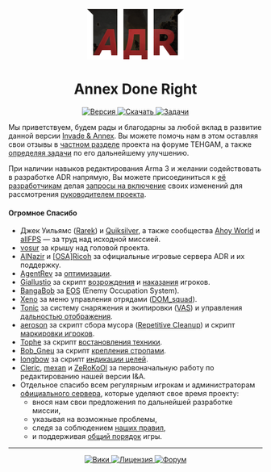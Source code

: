 <p align="center">
  <a href="https://github.com/TEHGAM/ADR">
    <img src="https://raw.githubusercontent.com/Tourorist/TPS/master/rw2/adr-logo-03.png"
         width="192"
         alt="Annex Done Right" />
  </a>
</p>
<h1 align="center">Annex Done Right</h1>
<p align="center">
  <a href="https://github.com/TEHGAM/ADR/wiki/ADR:-История">
    <img src="http://img.shields.io/badge/Версия-3.4.5-blue.svg?style=flat"
         alt="Версия" />
  </a>
  <a href="https://github.com/TEHGAM/ADR/raw/master/Annex_Done_Right.Altis.pbo">
    <img src="http://img.shields.io/badge/Скачать-1.13_МБ-green.svg?style=flat"
         alt="Скачать" />
  </a>
  <a href="https://github.com/TEHGAM/ADR/issues">
    <img src="http://img.shields.io/github/issues-raw/TEHGAM/ADR.svg?label=Задачи&style=flat"
         alt="Задачи" />
  </a>
</p>
<p>
  Мы приветствуем, будем рады и благодарны за любой вклад в развитие данной версии <a href="https://bitbucket.org/ahoyworld/aw-i-a-2">Invade &amp; Annex</a>. Вы можете помочь нам в этом оставляя свои отзывы в <a href="http://www.tehgam.com/viewforum.php?f=36">частном разделе</a> проекта на форуме TEHGAM, а также <a href="https://github.com/TEHGAM/ADR/issues">определяя задачи</a> по его дальнейшему улучшению.
</p>
<p>
  При наличии навыков редактирования Arma 3 и желании содействовать в разработке ADR напрямую, Вы можете присоединиться к <a href="https://github.com/TEHGAM/ADR/graphs/contributors">её разработчикам</a> делая <a href="https://github.com/TEHGAM/ADR/pulls?q=is%3Apr+is%3Aclosed">запросы на включение</a> своих изменений для рассмотрения <a href="https://github.com/tym32167">руководителем проекта</a>.
</p>
<h4>Огромное Спасибо</h4>
<ul>
  <li>
    Джек Уильямс (<a href="https://bitbucket.org/Rarek">Rarek</a>) и <a href="http://forums.bistudio.com/member.php?111918-MDCCLXXVI">Quiksilver</a>, а также сообщества <a href="http://www.ahoyworld.co.uk/">Ahoy World</a> и <a href="http://allfps.com.au/">allFPS</a> — за труд над исходной миссией.
  </li>
  <li>
    <a href="https://github.com/vosur">vosur</a> за крышу над головой проекта.
  </li>
  <li>
    <a href="https://github.com/AlNazir">AlNazir</a> и <a href="http://www.tehgam.com/memberlist.php?mode=viewprofile&u=63">[OSA]Ricoh</a> за официальные игровые сервера ADR и их поддержку.
  </li>
  <li>
    <a href="https://github.com/AgentRev">AgentRev</a> за <a href="https://github.com/TEHGAM/ADR/blob/master/Annex_Done_Right.Altis/scripts/fpsFix/vehicleManager.sqf">оптимизации</a>.
  </li>
  <li>
    <a href="http://www.giallustio.altervista.org/">Giallustio</a> за скрипт <a href="http://www.armaholic.com/page.php?id=18955">возрождения</a> и <a href="http://www.armaholic.com/page.php?id=19099">наказания</a> игроков.
  </li>
  <li>
    <a href="http://forums.bistudio.com/member.php?91717-BangaBob">BangaBob</a> за <a href="http://www.armaholic.com/page.php?id=20262">EOS</a> (Enemy Occupation System).
  </li>
  <li>
    <a href="http://dev.withsix.com/users/22">Xeno</a> за меню управления отрядами (<a href="https://github.com/TEHGAM/ADR/blob/master/Annex_Done_Right.Altis/scripts/DOM_squad">DOM_squad</a>).
  </li>
  <li>
    <a href="http://forums.bistudio.com/member.php?75622-Tonic-_-">Tonic</a> за систему снаряжения и экипировки (<a href="http://www.armaholic.com/page.php?id=19134">VAS</a>) и управления <a href="http://www.armaholic.com/page.php?id=19751">дальностью отображения</a>.
  </li>
  <li>
    <a href="https://github.com/aeroson">aeroson</a> за скрипт сбора мусора (<a href="https://github.com/aeroson/a3-misc/blob/master/repetitive_cleanup.sqf">Repetitive Cleanup</a>) и скрипт <a href="https://github.com/aeroson/a3-misc/blob/master/player_markers.sqf">маркировки игроков</a>.
  </li>
  <li>
    <a href="http://meadows.se/">Tophe</a> за скрипт <a href="http://www.armaholic.com/page.php?id=6080">востановления техники</a>.
  </li>
  <li>
    <a href="http://gneu.org/">Bob_Gneu</a> за скрипт <a href="http://www.armaholic.com/page.php?id=20530">крепления стропами</a>.
  </li>
  <li>
    <a href="https://github.com/ussrlongbow/">longbow</a> за скрипт <a href="http://www.armaholic.com/page.php?id=27039">индикации целей</a>.
  </li>
  <li>
    <a href="http://www.tehgam.com/memberlist.php?mode=viewprofile&u=159">Cleric</a>, <a href="http://www.tehgam.com/memberlist.php?mode=viewprofile&u=2">mexan</a> и <a href="https://github.com/ZeRoKoOl13">ZeRoKoOl</a> за первоначальную работу по редактированию нашей версии I&amp;A.
  </li>
  <li>
    Отдельное спасибо всем регулярным игрокам и администраторам <a href="https://github.com/TEHGAM/ADR/wiki/T2: Сводка">официального сервера</a>, которые уделяют свое время проекту:
    <ul>
      <li>внося нам свои предложения по дальнейшей разработке миссии,</li>
      <li>указывая на возможные проблемы,</li>
      <li>следя за соблюдением <a href="https://github.com/TEHGAM/ADR/wiki/Правила">наших правил</a>,</li>
      <li>и поддерживая <a href="http://tehgam.com/viewtopic.php?f=11&t=6">общий порядок</a> игры.</li>
    </ul>
  </li>
</ul>
<hr />
<p align="center">
  <a href="https://github.com/TEHGAM/ADR/wiki">
    <img src="https://img.shields.io/badge/ADR-Вики-orange.svg?style=flat"
         alt="Вики" />
  </a>
  <a href="https://github.com/TEHGAM/ADR/blob/master/LICENSE">
    <img src="http://img.shields.io/badge/Лицензия-MIT-red.svg?style=flat"
         alt="Лицензия" />
  </a>
  <a href="http://www.tehgam.com/viewforum.php?f=36">
    <img src="https://img.shields.io/badge/TEHGAM-Форум-lightgrey.svg?style=flat"
         alt="Форум" />
  </a>
  </p>

